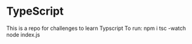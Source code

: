 # TypeScript
This is a repo for challenges to learn  Typscript
To run:
npm i
tsc -watch
node index.js
